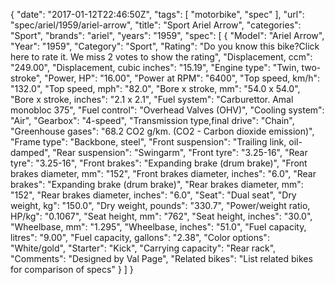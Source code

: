 {
    "date": "2017-01-12T22:46:50Z",
    "tags": [
        "motorbike",
        "spec"
    ],
    "url": "spec\/ariel\/1959\/ariel-arrow",
    "title": "Sport Ariel Arrow",
    "categories": "Sport",
    "brands": "ariel",
    "years": "1959",
    "spec": [
        {
            "Model": "Ariel Arrow",
            "Year": "1959",
            "Category": "Sport",
            "Rating": "Do you know this bike?Click here to rate it. We miss 2 votes to show the rating",
            "Displacement, ccm": "249.00",
            "Displacement, cubic inches": "15.19",
            "Engine type": "Twin, two-stroke",
            "Power, HP": "16.00",
            "Power at RPM": "6400",
            "Top speed, km\/h": "132.0",
            "Top speed, mph": "82.0",
            "Bore x stroke, mm": "54.0 x 54.0",
            "Bore x stroke, inches": "2.1 x 2.1",
            "Fuel system": "Carburettor. Amal monobloc 375",
            "Fuel control": "Overhead Valves (OHV)",
            "Cooling system": "Air",
            "Gearbox": "4-speed",
            "Transmission type,final drive": "Chain",
            "Greenhouse gases": "68.2 CO2 g\/km. (CO2 - Carbon dioxide emission)",
            "Frame type": "Backbone, steel",
            "Front suspension": "Trailing link, oil-damped",
            "Rear suspension": "Swingarm",
            "Front tyre": "3.25-16",
            "Rear tyre": "3.25-16",
            "Front brakes": "Expanding brake (drum brake)",
            "Front brakes diameter, mm": "152",
            "Front brakes diameter, inches": "6.0",
            "Rear brakes": "Expanding brake (drum brake)",
            "Rear brakes diameter, mm": "152",
            "Rear brakes diameter, inches": "6.0",
            "Seat": "Dual seat",
            "Dry weight, kg": "150.0",
            "Dry weight, pounds": "330.7",
            "Power\/weight ratio, HP\/kg": "0.1067",
            "Seat height, mm": "762",
            "Seat height, inches": "30.0",
            "Wheelbase, mm": "1.295",
            "Wheelbase, inches": "51.0",
            "Fuel capacity, litres": "9.00",
            "Fuel capacity, gallons": "2.38",
            "Color options": "White\/gold",
            "Starter": "Kick",
            "Carrying capacity": "Rear rack",
            "Comments": "Designed by Val Page",
            "Related bikes": "List related bikes for comparison of specs"
        }
    ]
}